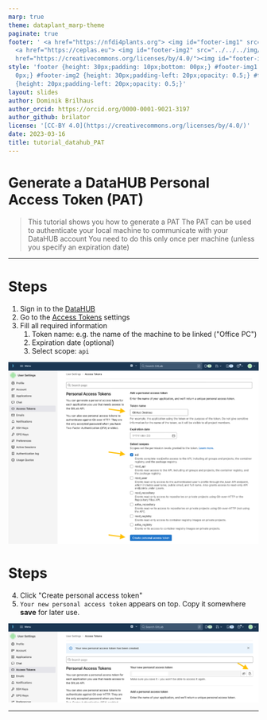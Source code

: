```yaml
---
marp: true
theme: dataplant_marp-theme
paginate: true
footer: ' <a href="https://nfdi4plants.org"> <img id="footer-img1" src="../../../img/_logos/DataPLANT/DataPLANT_logo_square_bg_transparent.svg"></a>
  <a href="https://ceplas.eu"> <img id="footer-img2" src="../../../img/_logos/CEPLAS/CEPLAS_Icon.jpeg"></a><a
  href="https://creativecommons.org/licenses/by/4.0/"><img id="footer-img3" src="../../../img/_logos/CreativeCommons/by.svg"></a> '
style: 'footer {height: 30px;padding: 10px;bottom: 00px;} #footer-img1 {height: 30px;padding-left:
  0px;} #footer-img2 {height: 30px;padding-left: 20px;opacity: 0.5;} #footer-img3
  {height: 20px;padding-left: 20px;opacity: 0.5;}'
layout: slides
author: Dominik Brilhaus
author_orcid: https://orcid.org/0000-0001-9021-3197
author_github: brilator
license: '[CC-BY 4.0](https://creativecommons.org/licenses/by/4.0/)'
date: 2023-03-16
title: tutorial_datahub_PAT
---
```


# Generate a DataHUB Personal Access Token (PAT)

> This tutorial shows you how to generate a PAT
> The PAT can be used to authenticate your local machine to communicate with your DataHUB account
> You need to do this only once per machine (unless you specify an expiration date)

<!-- Source to slide(s) -->
<!-- ../../bricks/tutorial_datahub_PAT-title.md -->


---

# Steps

1. Sign in to the [DataHUB](https://git.nfdi4plants.org/)
2. Go to the [Access Tokens](https://git.nfdi4plants.org/-/profile/personal_access_tokens) settings
3. Fill all required information
   1. Token name: e.g. the name of the machine to be linked ("Office PC")
   2. Expiration date (optional)
   3. Select scope: `api`

![bg right w:600](../../../img/datahub_accessToken.png)

# Steps

4. Click "Create personal access token"
5. `Your new personal access token` appears on top. Copy it somewhere **save** for later use.

![Access Token w:800](../../../img/datahub_accessToken_02.png)

<!-- Source to slide(s) -->
<!-- ../../bricks/tutorial_datahub_PAT-Steps.md -->


---
